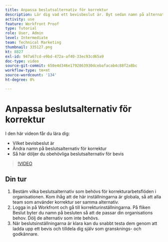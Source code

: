 ```yaml
---
title: Anpassa beslutsalternativ för korrektur
description: Lär dig vad ett bevisbeslut är. Byt sedan namn på alternativen för korrekturval och dölj oönskade alternativ i inställningarna för korrektursystemet.
activity: use
feature: Workfront Proof
type: Tutorial
role: User, Admin
level: Intermediate
team: Technical Marketing
thumbnail: 335127.png
kt: 8827
exl-id: 947a67cd-e9bd-472a-af40-33ec93cd65a9
doc-type: video
source-git-commit: 650e4d346e1792863930dcebafacab4c88f2a8bc
workflow-type: tm+mt
source-wordcount: '134'
ht-degree: 0%

---
```


# Anpassa beslutsalternativ för korrektur

I den här videon får du lära dig:

* Vilket bevisbeslut är
* Ändra namn på beslutsalternativ för korrektur
* Så här döljer du obehövliga beslutsalternativ för bevis

>[!VIDEO](https://video.tv.adobe.com/v/335127/?quality=12&learn=on)

## Din tur

1. Bestäm vilka beslutsalternativ som behövs för korrekturarbetsflöden i organisationen. Kom ihåg att de här inställningarna är globala, så att alla team som använder korrektur ser samma alternativ.
1. Logga in på Workfront och gå till korrekturinställningarna. På fliken Beslut byter du namn på besluten så att de passar din organisations behov. Dölj de alternativ som inte behövs.
1. När beslutsinställningarna är klara kan du snabbt testa dem genom att ladda upp ett bevis och tilldela dig själv som gransknings- och godkännare.


<!--
Lean More URLs
-->
